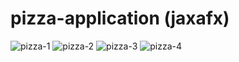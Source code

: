 # pizza-application (jaxafx)
![pizza-1](https://user-images.githubusercontent.com/107927376/196277789-c2237e33-e506-4b4b-adc9-f7bf401ba829.png)
![pizza-2](https://user-images.githubusercontent.com/107927376/196277813-000e4785-c602-465c-8e1d-46646fd07e6a.png)
![pizza-3](https://user-images.githubusercontent.com/107927376/196278037-847d9894-6ccf-41a0-8ee4-7ca1ea9d67b3.png)
![pizza-4](https://user-images.githubusercontent.com/107927376/196278052-9a2df35d-8c75-40c3-aa1f-503ce78b21cb.png)
